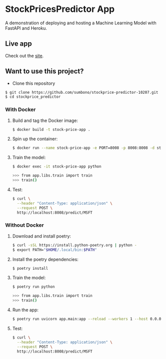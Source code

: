 # StockPricesPredictor App
A demonstration of deploying and hosting a Machine Learning Model with FastAPI and Heroku.

## Live app

Check out the [site](https://stockprice-predictor-10207.herokuapp.com/docs).

## Want to use this project?

- Clone this repository

```sh
$ git clone https://github.com/sumbono/stockprice-predictor-10207.git
$ cd stockprice_predictor
```

### With Docker

1. Build and tag the Docker image:

    ```sh
    $ docker build -t stock-price-app .
    ```

1. Spin up the container:

    ```sh
    $ docker run --name stock-price-app -e PORT=8008 -p 8008:8008 -d stock-price-app:latest
    ```

1. Train the model:

    ```sh
    $ docker exec -it stock-price-app python

    >>> from app.libs.train import train
    >>> train()
    ```

1. Test:

    ```sh
    $ curl \
      --header "Content-Type: application/json" \
      --request POST \
      http://localhost:8008/predict/MSFT
    ```

### Without Docker

1. Download and install poetry:

    ```sh
    $ curl -sSL https://install.python-poetry.org | python -
    $ export PATH="$HOME/.local/bin:$PATH"
    ```

1. Install the poetry dependencies:

    ```sh
    $ poetry install
    ```

1. Train the model:

    ```sh
    $ poetry run python

    >>> from app.libs.train import train
    >>> train()
    ```

1. Run the app:

    ```sh
    $ poetry run uvicorn app.main:app --reload --workers 1 --host 0.0.0.0 --port 8008
    ```

1. Test:

    ```sh
    $ curl \
      --header "Content-Type: application/json" \
      --request POST \
      http://localhost:8008/predict/MSFT
    ```
